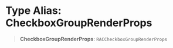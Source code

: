 # Type Alias: CheckboxGroupRenderProps

> **CheckboxGroupRenderProps**: `RACCheckboxGroupRenderProps`

